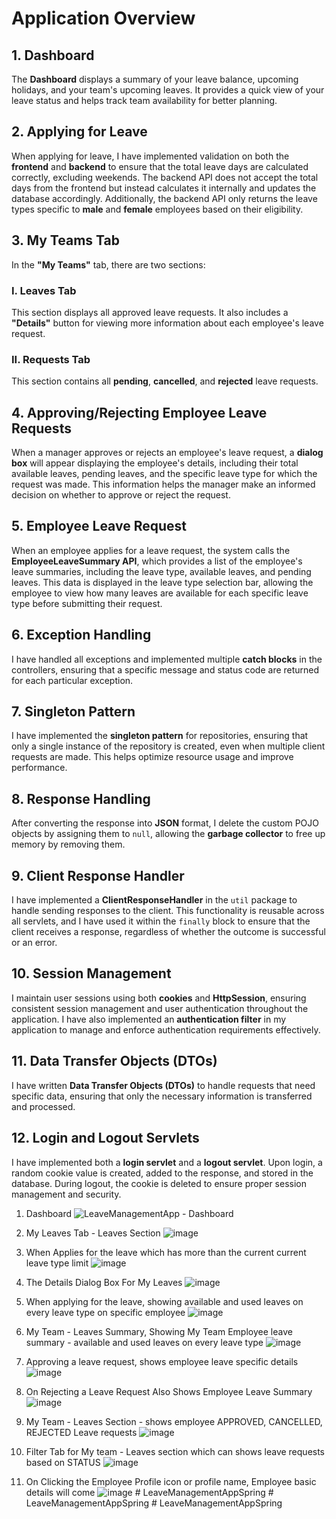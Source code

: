 # Application Overview

## 1. Dashboard
The **Dashboard** displays a summary of your leave balance, upcoming holidays, and your team's upcoming leaves. It provides a quick view of your leave status and helps track team availability for better planning.


## 2. Applying for Leave
When applying for leave, I have implemented validation on both the **frontend** and **backend** to ensure that the total leave days are calculated correctly, excluding weekends. The backend API does not accept the total days from the frontend but instead calculates it internally and updates the database accordingly. Additionally, the backend API only returns the leave types specific to **male** and **female** employees based on their eligibility.

## 3. My Teams Tab
In the **"My Teams"** tab, there are two sections:

### I. Leaves Tab
This section displays all approved leave requests. It also includes a **"Details"** button for viewing more information about each employee's leave request.

### II. Requests Tab
This section contains all **pending**, **cancelled**, and **rejected** leave requests.

## 4. Approving/Rejecting Employee Leave Requests
When a manager approves or rejects an employee's leave request, a **dialog box** will appear displaying the employee's details, including their total available leaves, pending leaves, and the specific leave type for which the request was made. This information helps the manager make an informed decision on whether to approve or reject the request.

## 5. Employee Leave Request
When an employee applies for a leave request, the system calls the **EmployeeLeaveSummary API**, which provides a list of the employee's leave summaries, including the leave type, available leaves, and pending leaves. This data is displayed in the leave type selection bar, allowing the employee to view how many leaves are available for each specific leave type before submitting their request.

## 6. Exception Handling
I have handled all exceptions and implemented multiple **catch blocks** in the controllers, ensuring that a specific message and status code are returned for each particular exception.

## 7. Singleton Pattern
I have implemented the **singleton pattern** for repositories, ensuring that only a single instance of the repository is created, even when multiple client requests are made. This helps optimize resource usage and improve performance.

## 8. Response Handling
After converting the response into **JSON** format, I delete the custom POJO objects by assigning them to `null`, allowing the **garbage collector** to free up memory by removing them.

## 9. Client Response Handler
I have implemented a **ClientResponseHandler** in the `util` package to handle sending responses to the client. This functionality is reusable across all servlets, and I have used it within the `finally` block to ensure that the client receives a response, regardless of whether the outcome is successful or an error.

## 10. Session Management
I maintain user sessions using both **cookies** and **HttpSession**, ensuring consistent session management and user authentication throughout the application. I have also implemented an **authentication filter** in my application to manage and enforce authentication requirements effectively.

## 11. Data Transfer Objects (DTOs)
I have written **Data Transfer Objects (DTOs)** to handle requests that need specific data, ensuring that only the necessary information is transferred and processed.

## 12. Login and Logout Servlets
I have implemented both a **login servlet** and a **logout servlet**. Upon login, a random cookie value is created, added to the response, and stored in the database. During logout, the cookie is deleted to ensure proper session management and security.

 1. Dashboard
![LeaveManagementApp - Dashboard](https://github.com/user-attachments/assets/6bae5fd5-5e07-490c-ac2a-7857fb23b1e3)

 2. My Leaves Tab - Leaves Section
![image](https://github.com/user-attachments/assets/b3d35266-36cb-40e7-808b-5005ab7939aa)

 3. When Applies for the leave which has more than the current current leave type limit
![image](https://github.com/user-attachments/assets/4280e8cc-afb5-4bc5-9b00-276e10d17f20)

4. The Details Dialog Box For My Leaves
![image](https://github.com/user-attachments/assets/ec827ea0-77e0-47d5-a43b-e0a5bb36b7df)

5. When applying for the leave, showing available and used leaves on every leave type on specific employee
![image](https://github.com/user-attachments/assets/ee542942-957e-4dd4-9543-8a373d4fe36e)


6. My Team - Leaves Summary, Showing My Team Employee leave summary - available and used leaves on every leave type
![image](https://github.com/user-attachments/assets/f9d892ee-1e7b-4da9-97af-4fbd92bbf28f)


7. Approving a leave request, shows employee leave specific details
![image](https://github.com/user-attachments/assets/fd4a6e42-9e28-4727-9fbb-e5b4d83f6137)

8. On Rejecting a Leave Request Also Shows Employee Leave Summary 
![image](https://github.com/user-attachments/assets/02f370eb-1a37-4dd4-a3ca-a6d419325309)

9. My Team - Leaves Section - shows employee APPROVED, CANCELLED, REJECTED Leave requests
![image](https://github.com/user-attachments/assets/58430c54-a85d-4cab-a0cd-f5d7a8a9d50f)

10. Filter Tab for My team - Leaves section which can shows leave requests based on STATUS 
![image](https://github.com/user-attachments/assets/4be97fa5-3ee9-40fa-9cdc-0b7f28ab3f21)

11. On Clicking the Employee Profile icon or profile name, Employee basic details will come
![image](https://github.com/user-attachments/assets/192bb816-0ce5-44db-a628-65c8a9274d5b)
#   L e a v e M a n a g e m e n t A p p S p r i n g  
 #   L e a v e M a n a g e m e n t A p p S p r i n g  
 #   L e a v e M a n a g e m e n t A p p S p r i n g  
 